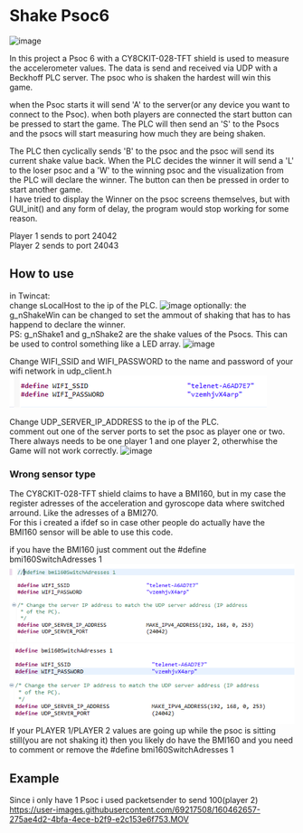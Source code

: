 # Shake Psoc6
![image](https://user-images.githubusercontent.com/69217508/160470654-f1ec0edb-1e0f-4876-9e38-e9c732972518.png)


In this project a Psoc 6 with a CY8CKIT-028-TFT shield is used to measure the accelerometer values. The data is send and received via UDP with a Beckhoff PLC server. The psoc who is shaken the hardest will win this game.

when the Psoc starts it will send 'A' to the server(or any device you want to connect to the Psoc). when both players are connected the start button can be pressed to start the game. The PLC will then send an 'S' to the Psocs and the psocs will start measuring how much they are being shaken.
  
The PLC then cyclically sends 'B' to the psoc and the psoc will send its current shake value back. When the PLC decides the winner it will send a 'L' to the loser psoc and a 'W' to the winning psoc and the visualization from the PLC will declare the winner. The button can then be pressed in order to start another game.  
I have tried to display the Winner on the psoc screens themselves, but with GUI_init() and any form of delay, the program would stop working for some reason.

Player 1 sends to port 24042  
Player 2 sends to port 24043  

## How to use
in Twincat:  
change sLocalHost to the ip of the PLC.
![image](https://user-images.githubusercontent.com/69217508/160467118-beb13334-0497-4a65-b301-0d5519010abd.png)
optionally: the g_nShakeWin can be changed to set the ammout of shaking that has to has happend to declare the winner.  
PS: g_nShake1 and g_nShake2 are the shake values of the Psocs. This can be used to control something like a LED array.
![image](https://user-images.githubusercontent.com/69217508/160470503-e876e5b0-b4ad-40e3-80f1-2165f78f4f56.png)

Change WIFI_SSID and WIFI_PASSWORD to the name and password of your wifi network in udp_client.h  
![image](./images/wifi.png)   

Change UDP_SERVER_IP_ADDRESS to the ip of the PLC.  
comment out one of the server ports to set the psoc as player one or two.  
There always needs to be one player 1 and one player 2, otherwhise the Game will not work correctly.
![image](https://user-images.githubusercontent.com/69217508/160469113-a9eb9095-989c-4614-9603-6a9c9bec604f.png) 

### Wrong sensor type
The CY8CKIT-028-TFT shield claims to have a BMI160, but in my case the register adresses of the acceleration and gyroscope data where switched arround. Like the adresses of a BMI270.  
For this i created a ifdef so in case other people do actually have the BMI160 sensor will be able to use this code.   
  
if you have the BMI160 just comment out the #define bmi160SwitchAdresses 1
![image](./images/commented.png)![image](./images/uncommented.png)  
If your PLAYER 1/PLAYER 2 values are going up while the psoc is sitting still(you are not shaking it) then you likely do have the BMI160 and you need to comment or remove the  #define bmi160SwitchAdresses 1
## Example

Since i only have 1 Psoc i used packetsender to send 100(player 2)
https://user-images.githubusercontent.com/69217508/160462657-275ae4d2-4bfa-4ece-b2f9-e2c153e6f753.MOV


